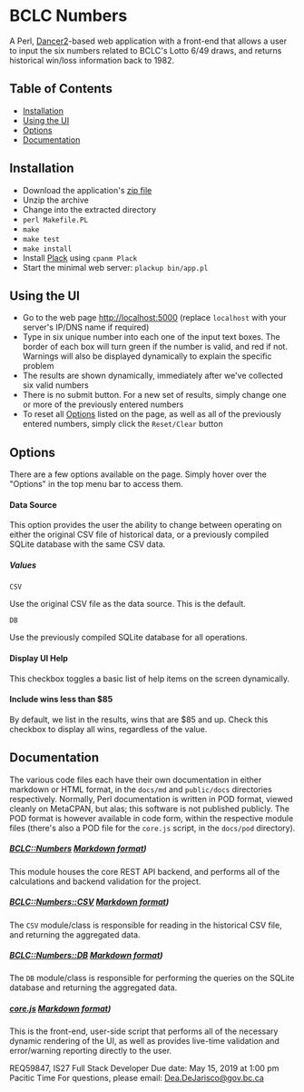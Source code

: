 # BCLC Numbers

A Perl, [Dancer2](https://metacpan.org/pod/Dancer2)-based web application with a
front-end that allows a user to input the six numbers related to BCLC's Lotto
6/49 draws, and returns historical win/loss information back to 1982.

## Table of Contents

- [Installation](#installation)
- [Using the UI](#using-the-ui)
- [Options](#options)
- [Documentation](#documentation)

## Installation

- Download the application's [zip file](https://github.com/ddejarisco/codechallenge-REQ59847-00003/archive/master.zip)
- Unzip the archive
- Change into the extracted directory
- `perl Makefile.PL`
- `make`
- `make test`
- `make install`
- Install [Plack](https://metacpan.org/pod/Plack) using `cpanm Plack`
- Start the minimal web server: `plackup bin/app.pl`

## Using the UI

- Go to the web page [http://localhost:5000](http://localhost:5000) (replace `localhost` with your 
server's IP/DNS name if required)
- Type in six unique number into each one of the input text boxes. The border of
each box will turn green if the number is valid, and red if not. Warnings will
also be displayed dynamically to explain the specific problem
- The results are shown dynamically, immediately after we've collected six valid
numbers
- There is no submit button. For a new set of results, simply change one or more
of the previously entered numbers
- To reset all [Options](#options) listed on the page, as well as all of the
previously entered numbers, simply click the `Reset/Clear` button

## Options

There are a few options available on the page. Simply hover over the "Options"
in the top menu bar to access them.

#### Data Source

This option provides the user the ability to change between operating on either
the original CSV file of historical data, or a previously compiled SQLite 
database with the same CSV data.

##### Values

    CSV
    
Use the original CSV file as the data source. This is the default.

    DB
    
Use the previously compiled SQLite database for all operations.

#### Display UI Help

This checkbox toggles a basic list of help items on the screen dynamically.

#### Include wins less than $85

By default, we list in the results, wins that are $85 and up. Check this
checkbox to display all wins, regardless of the value.        

## Documentation

The various code files each have their own documentation in either markdown or
HTML format, in the `docs/md` and `public/docs` directories respectively.
Normally, Perl documentation is written in POD format, viewed cleanly on
MetaCPAN, but alas; this software is not published publicly. The POD format is
however available in code form, within the respective module files (there's
also a POD file for the `core.js` script, in the `docs/pod` directory).

##### [BCLC::Numbers](http://24.67.48.97:5000/docs/BCLC-Numbers-DB.html) [Markdown format](docs/md/BCLC-Numbers.md))

This module houses the core REST API backend, and performs all of the
calculations and backend validation for the project.

##### [BCLC::Numbers::CSV](http://24.67.48.97:5000/docs/BCLC-Numbers-DB.html) [Markdown format](docs/md/BCLC-Numbers-CSV.md))

The `CSV` module/class is responsible for reading in the historical CSV file,
and returning the aggregated data.

##### [BCLC::Numbers::DB](http://24.67.48.97:5000/docs/BCLC-Numbers-DB.html) [Markdown format](docs/md/BCLC-Numbers-DB.md))

The `DB` module/class is responsible for performing the queries on the SQLite
database and returning the aggregated data.

##### [core.js](http://24.67.48.97:5000/docs/core.js.html) [Markdown format](docs/md/core.js.md))

This is the front-end, user-side script that performs all of the necessary
dynamic rendering of the UI, as well as provides live-time validation and
error/warning reporting directly to the user.



REQ59847, IS27 Full Stack Developer
Due date: May 15, 2019 at 1:00 pm Pacitic Time
For questions, please email: Dea.DeJarisco@gov.bc.ca

